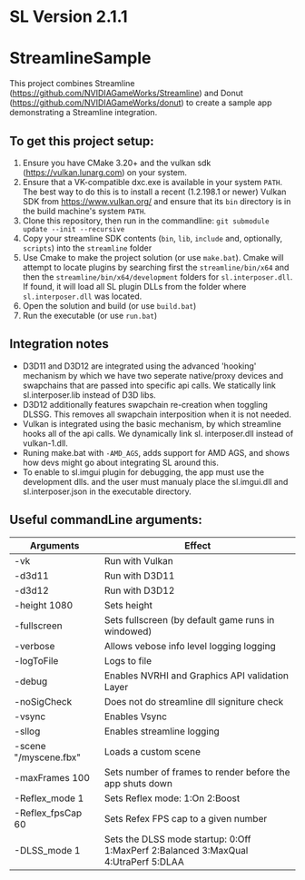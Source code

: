 # SL Version 2.1.1

# StreamlineSample

This project combines Streamline (https://github.com/NVIDIAGameWorks/Streamline) and Donut (https://github.com/NVIDIAGameWorks/donut) to create a sample app demonstrating a Streamline integration.


## To get this project setup:
1. Ensure you have CMake 3.20+ and the vulkan sdk (https://vulkan.lunarg.com) on your system.
2. Ensure that a VK-compatible dxc.exe is available in your system `PATH`.  The best way to do this is to install a recent (1.2.198.1 or newer) Vulkan SDK from https://www.vulkan.org/ and ensure that its `bin` directory is in the build machine's system `PATH`.
3. Clone this repository, then run in the commandline: `git submodule update --init --recursive`
4. Copy your streamline SDK contents (`bin`, `lib`, `include` and, optionally, `scripts`) into the `streamline` folder
5. Use Cmake to make the project solution (or use `make.bat`). Cmake will attempt to locate plugins by searching first the `streamline/bin/x64` and then the `streamline/bin/x64/development` folders for `sl.interposer.dll`. If found, it will load all SL plugin DLLs from the folder where `sl.interposer.dll` was located.
6. Open the solution and build (or use `build.bat`)
7. Run the executable (or use `run.bat`)


## Integration notes
- D3D11 and D3D12 are integrated using the advanced 'hooking' mechanism by which we have two seperate native/proxy devices and swapchains that are passed into specific api calls. We statically link sl.interposer.lib instead of D3D libs.
- D3D12 additionally features swapchain re-creation when toggling DLSSG. This removes all swapchain interposition when it is not needed.
- Vulkan is integrated using the basic mechanism, by which streamline hooks all of the api calls. We dynamically link sl.
interposer.dll instead of vulkan-1.dll. 
- Runing make.bat with `-AMD_AGS`, adds support for AMD AGS, and shows how devs might go about integrating SL around this. 
- To enable to sl.imgui plugin for debugging, the app must use the development dlls. and the user must manualy place the sl.imgui.dll and sl.interposer.json in the executable directory.

## Useful commandLine arguments: 
Arguments                                                                                 | Effect
---                                                                                       | ---
-vk                                                                                       | Run with Vulkan
-d3d11                                                                                    | Run with D3D11
-d3d12                                                                                    | Run with D3D12
-height 1080                                                                              | Sets height
-fullscreen                                                                               | Sets fullscreen (by default game runs in windowed)
-verbose                                                                                  | Allows vebose info level logging logging
-logToFile                                                                                | Logs to file
-debug                                                                                    | Enables NVRHI and Graphics API validation Layer
-noSigCheck                                                                               | Does not do streamline dll signiture check 
-vsync                                                                                    | Enables Vsync
-sllog                                                                                    | Enables streamline logging
-scene "/myscene.fbx"                                                                     | Loads a custom scene
-maxFrames 100                                                                            | Sets number of frames to render before the app shuts down
-Reflex_mode 1                                                                            | Sets Reflex mode: 1:On 2:Boost
-Reflex_fpsCap 60                                                                         | Sets Refex FPS cap to a given number
-DLSS_mode 1                                                                              | Sets the DLSS mode startup: 0:Off 1:MaxPerf 2:Balanced 3:MaxQual 4:UtraPerf 5:DLAA
